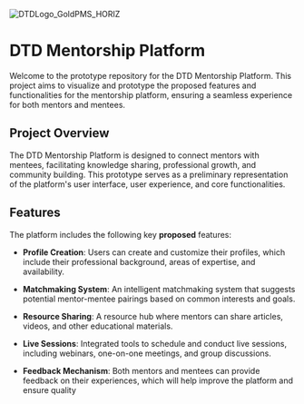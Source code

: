 ![DTDLogo_GoldPMS_HORIZ](https://github.com/JerryTYan/DTDMentorship/assets/88555376/5abea166-c7ae-4c10-95fc-445341bfef94)

# DTD Mentorship Platform
Welcome to the prototype repository for the DTD Mentorship Platform. This project aims to visualize and prototype the proposed features and functionalities for the mentorship platform, ensuring a seamless experience for both mentors and mentees.

## Project Overview
The DTD Mentorship Platform is designed to connect mentors with mentees, facilitating knowledge sharing, professional growth, and community building. This prototype serves as a preliminary representation of the platform's user interface, user experience, and core functionalities.

## Features
The platform includes the following key **proposed** features:

- **Profile Creation**: Users can create and customize their profiles, which include their professional background, areas of expertise, and availability.
  
- **Matchmaking System**: An intelligent matchmaking system that suggests potential mentor-mentee pairings based on common interests and goals.

- **Resource Sharing**: A resource hub where mentors can share articles, videos, and other educational materials.

- **Live Sessions**: Integrated tools to schedule and conduct live sessions, including webinars, one-on-one meetings, and group discussions.

- **Feedback Mechanism**: Both mentors and mentees can provide feedback on their experiences, which will help improve the platform and ensure quality
